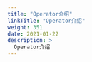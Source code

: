 ```yaml
---
title: "Operator介绍"
linkTitle: "Operator介绍"
weight: 351
date: 2021-01-22
description: >
  Operator介绍
---
```



